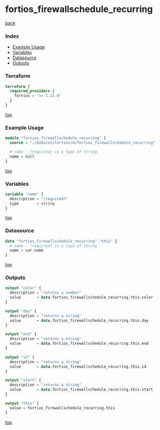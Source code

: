 # fortios_firewallschedule_recurring

[back](../fortios.md)

### Index

- [Example Usage](#example-usage)
- [Variables](#variables)
- [Datasource](#datasource)
- [Outputs](#outputs)

### Terraform

```terraform
terraform {
  required_providers {
    fortios = ">= 1.11.0"
  }
}
```

[top](#index)

### Example Usage

```terraform
module "fortios_firewallschedule_recurring" {
  source = "./modules/fortios/d/fortios_firewallschedule_recurring"

  # name - (required) is a type of string
  name = null
}
```

[top](#index)

### Variables

```terraform
variable "name" {
  description = "(required)"
  type        = string
}
```

[top](#index)

### Datasource

```terraform
data "fortios_firewallschedule_recurring" "this" {
  # name - (required) is a type of string
  name = var.name
}
```

[top](#index)

### Outputs

```terraform
output "color" {
  description = "returns a number"
  value       = data.fortios_firewallschedule_recurring.this.color
}

output "day" {
  description = "returns a string"
  value       = data.fortios_firewallschedule_recurring.this.day
}

output "end" {
  description = "returns a string"
  value       = data.fortios_firewallschedule_recurring.this.end
}

output "id" {
  description = "returns a string"
  value       = data.fortios_firewallschedule_recurring.this.id
}

output "start" {
  description = "returns a string"
  value       = data.fortios_firewallschedule_recurring.this.start
}

output "this" {
  value = fortios_firewallschedule_recurring.this
}
```

[top](#index)
